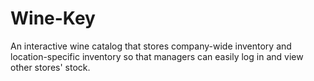 # Wine-Key
An interactive wine catalog that stores company-wide inventory and location-specific inventory so that managers can easily log in and view other stores' stock.

